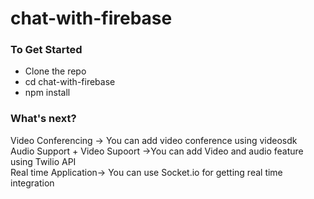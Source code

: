 # chat-with-firebase

### To Get Started
- Clone the repo
- cd chat-with-firebase
- npm install

### What's next?
Video Conferencing -> You can add video conference using videosdk  <br>
Audio Support + Video Supoort ->You can add Video and audio feature using Twilio API <br>
Real time Application-> You can use Socket.io for getting real time integration <br>
